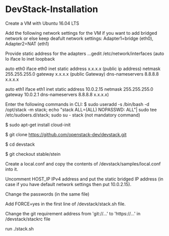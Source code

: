 # DevStack-Installation

Create a VM with Ubuntu 16.04 LTS

Add the following network settings for the VM if you want to add bridged network or else keep deafult network settings:
Adapter1=bridge (eth0), Adapter2=NAT (eth1)

Provide static address for the  adapters ...gedit /etc/network/interfaces
(auto lo
iface lo inet loopback

auto eth0 
iface eth0 inet static
address x.x.x.x (public ip address)
netmask 255.255.255.0
gateway x.x.x.x (public Gateway)
dns-nameservers 8.8.8.8 x.x.x.x

auto eth1
iface eth1 inet static
address 10.0.2.15
netmask 255.255.255.0
gateway 10.0.2.1
dns-nameservers 8.8.8.8 x.x.x.x)


Enter the following commands in CLI:
$ sudo useradd -s /bin/bash -d /opt/stack -m stack; echo "stack ALL=(ALL) NOPASSWD: ALL"| sudo tee /etc/sudoers.d/stack; sudo su - stack (not mandatory command)

$ sudo apt-get install cloud-init

$ git clone https://github.com/openstack-dev/devstack.git

$ cd devstack

$ git checkout stable/stein

Create a local.conf and copy the contents of /devstack/samples/local.conf into it.

Uncomment HOST_IP IPv4 address and put the static bridged IP address (in case if you have default network settings then put 10.0.2.15).

Change the passwords (in the same file)

Add FORCE=yes in the first line of /devstack/stack.sh file.

Change the git requirement address from 'git://...' to 'https://...' in /devstack/stackrc file

run ./stack.sh
